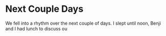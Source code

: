 # Next Couple Days
We fell into a rhythm over the next couple of days.  I slept until noon, Benji and I had lunch to discuss ou
<!--stackedit_data:
eyJoaXN0b3J5IjpbLTIxMDQyNzUyODgsLTEwNTk2MjAxNDEsLT
IwODg3NDY2MTJdfQ==
-->